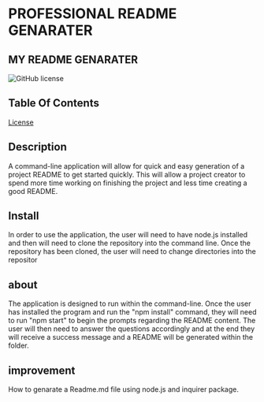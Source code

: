 #   PROFESSIONAL README GENARATER

   ##  MY README GENARATER 
   ![GitHub license](https://img.shields.io/badge/License-MIT-green)

   ## Table Of Contents
   [License](#MIT)

   ## Description

   A command-line application will allow for quick and easy generation of a project README to get started quickly. This will allow a project creator to spend more time working on finishing the project and less time creating a good README.

   ## Install 
   In order to use the application, the user will need to have node.js installed and then will need to clone the repository into the command line. Once the repository has been cloned, the user will need to change directories into the repositor

   ## about
   The application is designed to run within the command-line. Once the user has installed the program and run the "npm install" command, they will need to run "npm start" to begin the prompts regarding the README content. The user will then need to answer the questions accordingly and at the end they will receive a success message and a README will be generated within the folder.

   ## improvement
   How to genarate a Readme.md file using node.js and inquirer package.

   
 